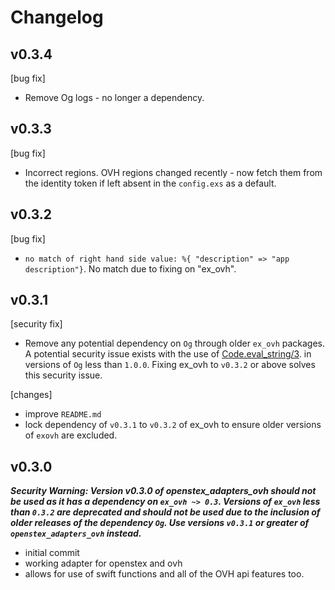 # Changelog

## v0.3.4

[bug fix]
- Remove Og logs - no longer a dependency.

## v0.3.3

[bug fix]
- Incorrect regions. OVH regions changed recently - now fetch them from the identity token if left
absent in the `config.exs` as a default.


## v0.3.2

[bug fix]
- `no match of right hand side value: %{ "description" => "app description"}`. No match due
to fixing on "ex_ovh".


## v0.3.1

[security fix]
- Remove any potential dependency on `Og` through older `ex_ovh` packages. A potential security issue exists with the use of
[Code.eval_string/3](https://github.com/elixir-lang/elixir/commit/f1daca5be78e6a466745ba2cdc66d9787c3cf47f#diff-da151e1c1d9b535259a2385407272c9eR107).
in versions of `Og` less than `1.0.0`. Fixing ex_ovh to `v0.3.2` or above solves this security issue.

[changes]
- improve `README.md`
- lock dependency of `v0.3.1` to `v0.3.2` of ex_ovh to ensure older versions of `exovh` are
excluded.


## v0.3.0

***Security Warning: Version v0.3.0 of openstex_adapters_ovh should not be used as it has a dependency
on `ex_ovh ~> 0.3`. Versions of `ex_ovh` less than `0.3.2` are deprecated and should not be used
due to the inclusion of older releases of the dependency `Og`. Use versions `v0.3.1` or greater
of `openstex_adapters_ovh` instead.***

- initial commit
- working adapter for openstex and ovh
- allows for use of swift functions and all of the OVH api features too.